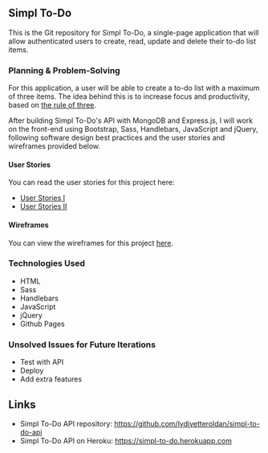 ## Simpl To-Do
This is the Git repository for Simpl To-Do, a single-page application that will allow authenticated users to create, read, update and delete their to-do list items.

### Planning & Problem-Solving
For this application, a user will be able to create a to-do list with a maximum of three items. The idea behind this is to increase focus and productivity, based on [the rule of three](http://agilelifestyle.net/the-rule-of-3).

After building Simpl To-Do's API with MongoDB and Express.js, I will work on the front-end using Bootstrap, Sass, Handlebars, JavaScript and jQuery, following software design best practices and the user stories and wireframes provided below.

#### User Stories

You can read the user stories for this project here:
- [User Stories I](https://imgur.com/DjubbD2)
- [User Stories II](https://imgur.com/duYYzOT)

#### Wireframes

You can view the wireframes for this project [here](http://agilelifestyle.net/the-rule-of-3).

### Technologies Used
- HTML
- Sass
- Handlebars
- JavaScript
- jQuery
- Github Pages

### Unsolved Issues for Future Iterations
- Test with API
- Deploy
- Add extra features

## Links
- Simpl To-Do API repository: https://github.com/lydivetteroldan/simpl-to-do-api
- Simpl To-Do API on Heroku: https://simpl-to-do.herokuapp.com
